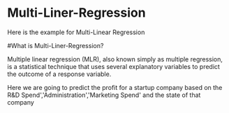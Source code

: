 # Multi-Liner-Regression

Here is the example for Multi-Linear Regression

#What is Multi-Liner-Regression?

Multiple linear regression (MLR), also known simply as multiple regression, is a statistical technique that uses several explanatory
variables to predict the outcome of a response variable.

Here we are going to predict the profit for a startup company based on the R&D Spend','Administration','Marketing Spend' and the state of that company
